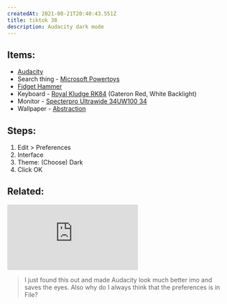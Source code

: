 ```yaml
---
createdAt: 2021-08-21T20:40:43.551Z
title: tiktok 38
description: Audacity dark mode
---
```

## Items:

* [Audacity](https://www.audacityteam.org/)
* Search thing - [Microsoft Powertoys](https://docs.microsoft.com/en-us/windows/powertoys/install)
* [Fidget Hammer](https://shp.ee/hq46q3t) 
* Keyboard - [Royal Kludge RK84](https://shp.ee/f7ygcgt) (Gateron Red, White Backlight)
* Monitor - [Specterpro Ultrawide 34UW100 34](https://shp.ee/puzxe6t)
* Wallpaper - [Abstraction](https://steamcommunity.com/sharedfiles/filedetails/?id=1540624814)

## Steps:

1. Edit > Preferences
2. Interface
3. Theme: (Choose) Dark
4. Click OK

## Related:

<iframe src="https://www.youtube.com/embed/SjEXnLf8wWk" title="YouTube video player" frameborder="0" allow="accelerometer; autoplay; clipboard-write; encrypted-media; gyroscope; picture-in-picture" allowfullscreen></iframe>

> I just found this out and made Audacity look much better imo and saves the eyes. Also why do I always think that the preferences is in File?